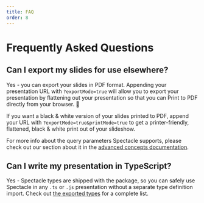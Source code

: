 ```yaml
---
title: FAQ
order: 8
---
```


# Frequently Asked Questions

## Can I export my slides for use elsewhere?

Yes - you can export your slides in PDF format. Appending your presentation URL with `?exportMode=true` will allow you to export your presentation by flattening out your presentation so that you can Print to PDF directly from your browser. 🎉

If you want a black & white version of your slides printed to PDF, append your URL with `?exportMode=true&printMode=true` to get a printer-friendly, flattened, black & white print out of your slideshow.

For more info about the query parameters Spectacle supports, please check out our section about it in the [advanced concepts documentation](./advanced-concepts#query-parameters).

## Can I write my presentation in TypeScript?

Yes - Spectacle types are shipped with the package, so you can safely use Spectacle in any `.ts` or `.js` presentation without a separate type definition import. Check out [the exported types](https://github.com/FormidableLabs/spectacle/blob/main/index.d.ts) for a complete list.
